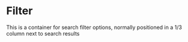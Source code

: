 # Filter

This is a container for search filter options, normally positioned in a 1/3 column next to search
results
